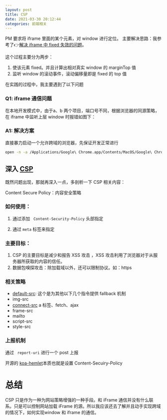 ```yaml
---
layout: post
title: CSP
date: 2021-03-30 20:12:44
categories: 前端相关
---
```


PM 要求将 iframe 里面的某个元素，对 window 进行定位。
主要解决思路：我参考了👉[解决 iframe 中 fixed 失效的问题](https://blog.csdn.net/hejiancsdn/article/details/80495333)。

这个过程主要分为两步：

1.  使该元素 fixed。并且计算出相对真实 window 的 marginTop 值
2.  监听 window 的滚动事件，滚动偏移量即是 fixed 的 top 值

在实践的过程中，我主要遇到了以下问题

### Q1: iframe 通信问题
在本地开发模式中，由于a、b 两个项目，端口号不同，根据浏览器的同源策略，在 iframe 中监听上层 window 时报错如图下：

### A1: 解决方案
直接暴力启动一个允许跨域的浏览器，先保证开发正常进行

```sh
open -n -a /Applications/Google\ Chrome.app/Contents/MacOS/Google\ Chrome --args --user-data-dir="/tmp/chrome_dev_test" --disable-web-security
```

## 深入 [CSP](https://developer.mozilla.org/zh-CN/docs/Web/HTTP/CSP)

既然问题出现，那就再深入一点，多剖析一下 CSP 相关内容：

Content Secure Policy：内容安全策略

### 如何使用：

1. 通过添加 ` Content-Security-Policy` 头部指定

2.  通过 `meta` 标签来指定

### 主要目标：
1. CSP 的主要目标是减少和报告 XSS 攻击 ，XSS 攻击利用了浏览器对于从服务器所获取的内容的信任。
2.  数据包嗅探攻击：除加载域以外，还可以限制协议。如：https

### 相关策略
* [default-src](https://developer.mozilla.org/zh-CN/docs/Web/HTTP/Headers/Content-Security-Policy/default-src): 这个是为其他以下几个指令提供 fallback 机制
* img-src
* [connect-src](https://developer.mozilla.org/zh-CN/docs/Web/HTTP/Headers/Content-Security-Policy/connect-src) a 标签、fetch、ajax
* frame-src
* mailto
* script-src
* style-src

### 上报机制

通过 ` report-uri` 进行一个 post 上报

开源的 [koa-hemlet](https://github.com/helmetjs/helmet/blob/042ee406c753c492a84d7c771010e38477f8c5cb/middlewares/content-security-policy/index.ts#L213)本质也就是设置 Content-Secuiry-Policy


# 总结

CSP 只是作为一种为网站策略增强的一种手段。和 iFrame 通信并没有什么联系。只是可以控制网站加载 iFrame 的源。所以我应该还去了解并且动手实现跨域的情况下，如何实现window 和 iframe 的通信。